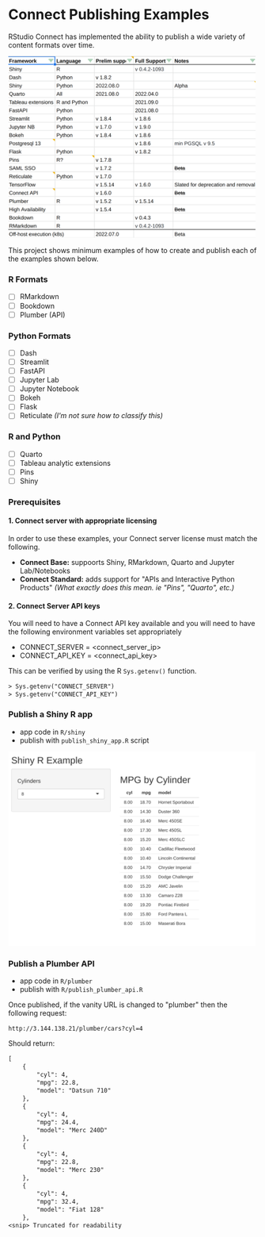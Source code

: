 # Connect Publishing Examples

RStudio Connect has implemented the ability to publish a wide variety of content formats over time.  

<img src="https://github.com/lagerratrobe/connect_examples/raw/main/formats_table.png" width="500" />

This project shows minimum examples of how to create and publish each of the examples shown below.

### R Formats
- [ ] RMarkdown
- [ ] Bookdown
- [ ] Plumber (API)

### Python Formats
- [ ] Dash
- [ ] Streamlit
- [ ] FastAPI
- [ ] Jupyter Lab
- [ ] Jupyter Notebook
- [ ] Bokeh
- [ ] Flask
- [ ] Reticulate _(I'm not sure how to classify this)_

### R and Python
- [ ] Quarto
- [ ] Tableau analytic extensions
- [ ] Pins
- [ ] Shiny

### Prerequisites
#### __1. Connect server with appropriate licensing__
In order to use these examples, your Connect server license must match the following.

* __Connect Base:__ suppoorts Shiny, RMarkdown, Quarto and Jupyter Lab/Notebooks
* __Connect Standard:__ adds support for "APIs and Interactive Python Products"  _(What exactly does this mean. ie "Pins", "Quarto", etc.)_

#### __2. Connect Server API keys__
You will need to have a Connect API key available and you will need to have the following environment variables set appropriately

  * CONNECT_SERVER = <connect_server_ip>
  * CONNECT_API_KEY = <connect_api_key>

This can be verified by using the R `Sys.getenv()` function.

```
> Sys.getenv("CONNECT_SERVER")
> Sys.getenv("CONNECT_API_KEY")
```

### Publish a Shiny R app

  * app code in `R/shiny`
  * publish with `publish_shiny_app.R` script

<img src="https://github.com/lagerratrobe/connect_examples/raw/main/shiny_app_example.png" width="500" />

### Publish a Plumber API

  * app code in `R/plumber`
  * publish with `R/publish_plumber_api.R`
  
Once published, if the vanity URL is changed to "plumber" then the following request:

```
http://3.144.138.21/plumber/cars?cyl=4
```

Should return:

```
[
    {
        "cyl": 4,
        "mpg": 22.8,
        "model": "Datsun 710"
    },
    {
        "cyl": 4,
        "mpg": 24.4,
        "model": "Merc 240D"
    },
    {
        "cyl": 4,
        "mpg": 22.8,
        "model": "Merc 230"
    },
    {
        "cyl": 4,
        "mpg": 32.4,
        "model": "Fiat 128"
    },
<snip> Truncated for readability
```

